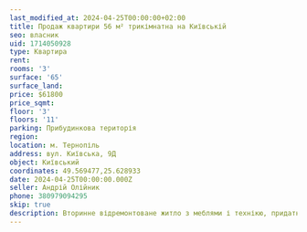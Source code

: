 ```yaml
---
last_modified_at: 2024-04-25T00:00:00+02:00
title: Продаж квартири 56 м² трикімнатна на Київській
seo: власник
uid: 1714050928
type: Квартира
rent:
rooms: '3'
surface: '65'
surface_land:
price: $61800
price_sqmt:
floor: '3'
floors: '11'
parking: Прибудинкова територія
region:
location: м. Тернопіль
address: вул. Київська, 9Д
object: Київський
coordinates: 49.569477,25.628933
date: 2024-04-25T00:00:00.000Z
seller: Андрій Олійник
phone: 380979094295
skip: true
description: Вторинне відремонтоване житло з меблями і технікю, придатне і готове для проживання
---
```

